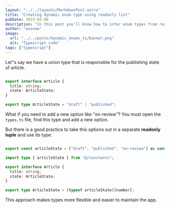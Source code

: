 ```yaml
---
layout: "../../layouts/MarkdownPost.astro"
title: "Creating dynamic enum type using readonly list"
pubDate: 2023-03-08
description: "In this post you'll know how to infer enum types from readonly list to keep the single source of truth"
author: "wvovaw"
image:
  url: "../../posts/dynamic_enums_ts/banner.png"
  alt: "Typescript code"
tags: ["typescript"]
---
```


Let"s say we have a union type that is responsible for the publishing state of article.

```typescript:types.ts

export interface Article {
  title: string;
  state: ArticleState;
}

export type ArticleState = "draft" | "published";
```

What if you need to add a new option like "on-review"? You must open the `types.ts` file, find this type and add a new option.

But there is a good practice to take this options out in a separate **readonly tuple** and use its type:

```typescript:constants.ts

export const articleState = ["draft", "published", "on-review"] as const;
```

```typescript:types.ts
import type { articleState } from "@/constants";

export interface Article {
  title: string;
  state: ArticleState;
}

export type ArticleState = (typeof articleState)[number];
```

This approach makes types more flexible and easier to maintain the app.
